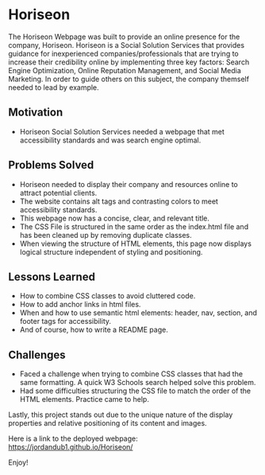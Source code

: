 # Horiseon

The Horiseon Webpage was built to provide an online presence for the company, Horiseon. Horiseon is a Social Solution Services that provides guidance for inexperienced companies/professionals that are trying to increase their credibility online by implementing three key factors: Search Engine Optimization, Online Reputation Management, and Social Media Marketing. In order to guide others on this subject, the company themself needed to lead by example. 

## Motivation

* Horiseon Social Solution Services needed a webpage that met accessibility standards and was search engine optimal.

## Problems Solved

* Horiseon needed to display their company and resources online to attract potential clients. 
* The website contains alt tags and contrasting colors to meet accessibility standards.
* This webpage now has a concise, clear, and relevant title.
* The CSS File is structured in the same order as the index.html file and has been cleaned up by removing duplicate classes.
* When viewing the structure of HTML elements, this page now displays logical structure independent of styling and positioning.

## Lessons Learned

* How to combine CSS classes to avoid cluttered code.
* How to add anchor links in html files.
* When and how to use semantic html elements: header, nav, section, and footer tags for accessibility.
* And of course, how to write a README page.
  
## Challenges

* Faced a challenge when trying to combine CSS classes that had the same formatting. A quick W3 Schools search helped solve this problem.
* Had some difficulties structuring the CSS file to match the order of the HTML elements. Practice came to help.

Lastly, this project stands out due to the unique nature of the display properties and relative positioning of its content and images. 
  
Here is a link to the deployed webpage: https://jordandub1.github.io/Horiseon/

Enjoy!